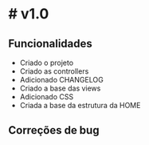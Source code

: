 # # v1.0
## Funcionalidades
* Criado o projeto
* Criado as controllers
* Adicionado CHANGELOG 
* Criado a base das views
* Adicionado CSS 
* Criada a base da estrutura da HOME

## Correções de bug
